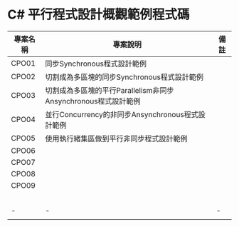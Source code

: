 # C# 平行程式設計概觀範例程式碼

|專案名稱|專案說明|備註|
|-|-|-|
|CPO01|同步Synchronous程式設計範例||
|CPO02|切割成為多區塊的同步Synchronous程式設計範例||
|CPO03|切割成為多區塊的平行Parallelism非同步Ansynchronous程式設計範例||
|CPO04|並行Concurrency的非同步Ansynchronous程式設計範例||
|CPO05|使用執行緒集區做到平行非同步程式設計範例||
|CPO06|||
|CPO07|||
|CPO08|||
|CPO09|||
||||
||||
||||
||||
||||
|-|-|-|
||||


